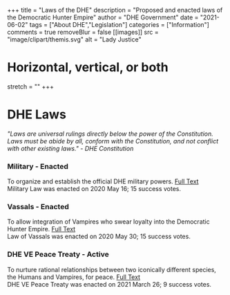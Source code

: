 +++
title = "Laws of the DHE"
description = "Proposed and enacted laws of the Democratic Hunter Empire"
author = "DHE Government"
date = "2021-06-02"
tags = ["About DHE","Legislation"]
categories = ["Information"]
comments = true
removeBlur = false
[[images]]
  src = "image/clipart/themis.svg"
  alt = "Lady Justice"
  # Horizontal, vertical, or both
  stretch = ""
+++

# DHE Laws

*"Laws are universal rulings directly below the power of the Constitution. Laws
must be abide by all, conform with the Constitution, and not conflict with
other existing laws." - DHE Constitution*

### Military - Enacted

To organize and establish the official DHE military powers. [Full
Text](/pdf/laws/military.pdf)
<br>
Military Law was enacted on 2020 May 16; 15 success votes.

### Vassals - Enacted

To allow integration of Vampires who swear loyalty into the Democratic Hunter
Empire. [Full Text](/pdf/laws/vassals.pdf)
<br>
Law of Vassals was enacted on 2020 May 30; 15 success votes.

### DHE VE Peace Treaty - Active

To nurture rational relationships between two iconically different species, the
Humans and Vampires, for peace. [Full Text](/pdf/laws/dhe_ve_treaty.pdf)
<br>
DHE VE Peace Treaty was enacted on 2021 March 26; 9 success votes.
